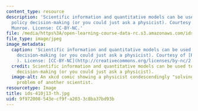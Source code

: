 ```yaml
---
content_type: resource
description: 'Scientific information and quantitative models can be used to inform
  policy decision-making (or you could just ask a physicist). Courtesy of Randall
  Munroe. License: CC-BY-NC.'
file: /media/https%3A/open-learning-course-data-rc.s3.amazonaws.com/ids-410j-modeling-and-assessment-for-policy-spring-2013/9f972008543ecf9fa2033c8ba37bd93b_ids-410j13-th.jpg
file_type: image/jpeg
image_metadata:
  caption: 'Scientific information and quantitative models can be used to inform policy
    decision-making (or you could just ask a physicist). Courtesy of [Randall Munroe](http://xkcd.com/793/
    ). License: [CC-BY-NC](http://creativecommons.org/licenses/by-nc/2.5/).'
  credit: Scientific information and quantitative models can be used to inform policy
    decision-making (or you could just ask a physicist).
  image-alt: An xkcd comic showing a physicist condescendingly "solving" a complicated
    problem of another scientist.
resourcetype: Image
title: ids-410j13-th.jpg
uid: 9f972008-543e-cf9f-a203-3c8ba37bd93b
---
```

